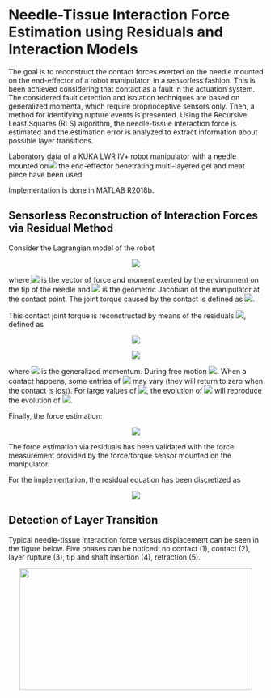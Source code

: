 # Needle-Tissue Interaction Force Estimation using Residuals and Interaction Models
The goal is to reconstruct the contact forces exerted on the needle mounted on the end-effector of a robot manipulator, in a sensorless fashion. This is been achieved considering that contact as a fault in the actuation system. The considered fault detection and isolation techniques are based on generalized momenta, which require proprioceptive sensors only. Then, a method for identifying rupture events is presented.
Using the Recursive Least Squares (RLS) algorithm, the needle-tissue interaction force is estimated and the estimation error is analyzed to extract information about possible layer transitions.

Laboratory data of a KUKA LWR IV+ robot manipulator with a needle mounted on<img src="https://user-images.githubusercontent.com/62264708/82499693-6f66e980-9af2-11ea-98e4-6caa93df79ed.png"> the end-effector penetrating multi-layered gel and meat piece have been used.

Implementation is done in MATLAB R2018b.

## Sensorless Reconstruction of Interaction Forces via Residual Method
Consider the Lagrangian model of the robot

<p align="center"> <img src="https://user-images.githubusercontent.com/62264708/82364158-2e49d900-9a0f-11ea-8eac-5c818cfcfb00.png"> </p>

where <img src="https://user-images.githubusercontent.com/62264708/82365168-96e58580-9a10-11ea-9b0b-dcd5b3a197a4.png"> is the vector of force and moment exerted by the environment on the tip of the needle and <img src="https://user-images.githubusercontent.com/62264708/82365166-964cef00-9a10-11ea-9fe5-959235e5ea42.png"> is the geometric Jacobian of the manipulator at the contact point. The joint torque caused by the contact is defined as <img src="https://user-images.githubusercontent.com/62264708/82365169-96e58580-9a10-11ea-997b-eec5afa52792.png">.

This contact joint torque is reconstructed by means of the residuals <img src="https://user-images.githubusercontent.com/62264708/82499322-ca4c1100-9af1-11ea-9a43-0cd816f3a5c7.png">, defined as

<p align="center"> <img src="https://user-images.githubusercontent.com/62264708/82499323-ca4c1100-9af1-11ea-839c-468c86d721af.png"> </p>
<p align="center"> <img src="https://user-images.githubusercontent.com/62264708/82499324-cae4a780-9af1-11ea-9834-86357f6777da.png"> </p>

where <img src="https://user-images.githubusercontent.com/62264708/82499694-6f66e980-9af2-11ea-8871-4a6d3554f475.png"> is the generalized momentum. During free motion <img src="https://user-images.githubusercontent.com/62264708/82499696-6fff8000-9af2-11ea-9845-227efd7eabeb.png">. When a contact happens, some entries of <img src="https://user-images.githubusercontent.com/62264708/82499322-ca4c1100-9af1-11ea-9a43-0cd816f3a5c7.png"> may vary (they will return to zero when the contact is lost). For large values of <img src="https://user-images.githubusercontent.com/62264708/82499698-6fff8000-9af2-11ea-9f9d-3d065da0369a.png">, the evolution of <img src="https://user-images.githubusercontent.com/62264708/82499322-ca4c1100-9af1-11ea-9a43-0cd816f3a5c7.png"> will reproduce the evolution of <img src="https://user-images.githubusercontent.com/62264708/82499693-6f66e980-9af2-11ea-98e4-6caa93df79ed.png">.

Finally, the force estimation:

<p align="center"> <img src="https://user-images.githubusercontent.com/62264708/82500438-a8ec2480-9af3-11ea-9578-ae9d66101e17.png"> </p>

The force estimation via residuals has been validated with the force measurement provided by the force/torque sensor mounted on the manipulator.

For the implementation, the residual equation has been discretized as

<p align="center"> <img src="https://user-images.githubusercontent.com/62264708/82500440-a984bb00-9af3-11ea-9f2d-a40d835503ad.png"> </p>

## Detection of Layer Transition
Typical needle-tissue interaction force versus displacement can be seen in the figure below. Five phases can be noticed: no contact (1), contact (2), layer rupture (3), tip and shaft insertion (4), retraction (5).

<p align="center"> <img width="460" height="240" src="https://user-images.githubusercontent.com/62264708/82500665-19934100-9af4-11ea-9954-eb1ddd30c467.png"> </p>
